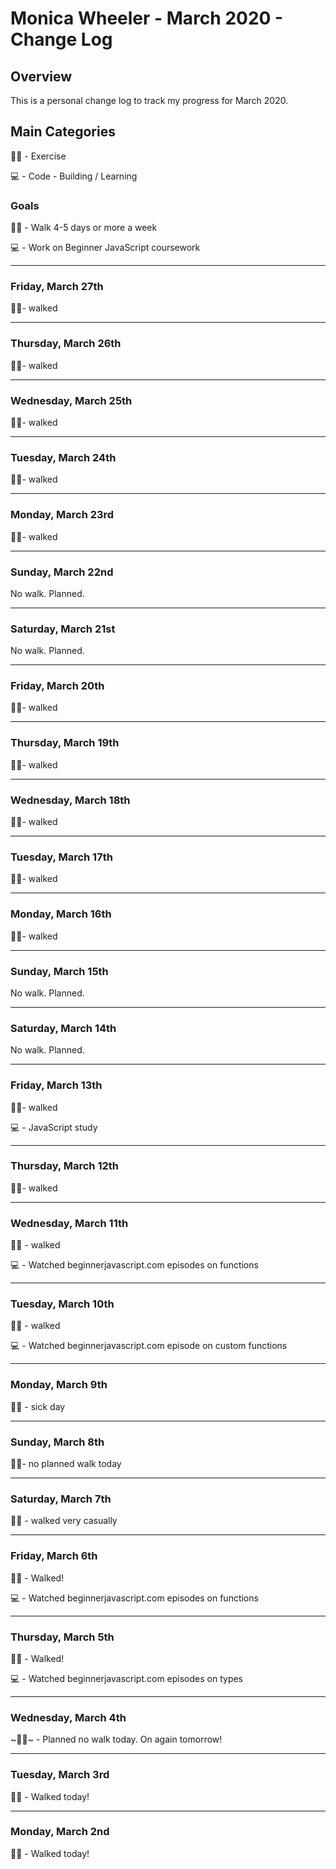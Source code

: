 # Monica Wheeler - March 2020 - Change Log

## Overview

This is a personal change log to track my progress for March 2020. 

## Main Categories

🚶‍♀️ - Exercise

💻 - Code - Building / Learning

### Goals

🚶‍♀️ - Walk 4-5 days or more a week

💻 - Work on Beginner JavaScript coursework

---  

### Friday, March 27th

🚶‍♀️- walked

--- 

### Thursday, March 26th

🚶‍♀️- walked

--- 

### Wednesday, March 25th

🚶‍♀️- walked

--- 

### Tuesday, March 24th

🚶‍♀️- walked

--- 

### Monday, March 23rd

🚶‍♀️- walked

--- 

### Sunday, March 22nd

No walk. Planned. 

---

### Saturday, March 21st

No walk. Planned. 

---

### Friday, March 20th

🚶‍♀️- walked

--- 

### Thursday, March 19th

🚶‍♀️- walked

--- 

### Wednesday, March 18th

🚶‍♀️- walked

--- 

### Tuesday, March 17th

🚶‍♀️- walked

--- 

### Monday, March 16th

🚶‍♀️- walked

--- 

### Sunday, March 15th

No walk. Planned. 

---

### Saturday, March 14th

No walk. Planned. 

---

### Friday, March 13th

🚶‍♀️- walked

💻 - JavaScript study

---

### Thursday, March 12th

🚶‍♀️- walked

---


### Wednesday, March 11th

🚶‍♀️ - walked

💻 - Watched beginnerjavascript.com episodes on functions

--- 

### Tuesday, March 10th

🚶‍♀️ - walked

💻 - Watched beginnerjavascript.com episode on custom functions

--- 

### Monday, March 9th

🚶‍♀️ - sick day

---

### Sunday, March 8th

🚶‍♀️- no planned walk today 

---

### Saturday, March 7th

🚶‍♀️ - walked very casually

---

### Friday, March 6th

🚶‍♀️ - Walked!

💻 - Watched beginnerjavascript.com episodes on functions

---

### Thursday, March 5th

🚶‍♀️ - Walked!

💻 - Watched beginnerjavascript.com episodes on types

---

### Wednesday, March 4th

~🚶‍♀️~ - Planned no walk today. On again tomorrow!

---

### Tuesday, March 3rd
🚶‍♀️ - Walked today! 

---

### Monday, March 2nd
🚶‍♀️ - Walked today! 
